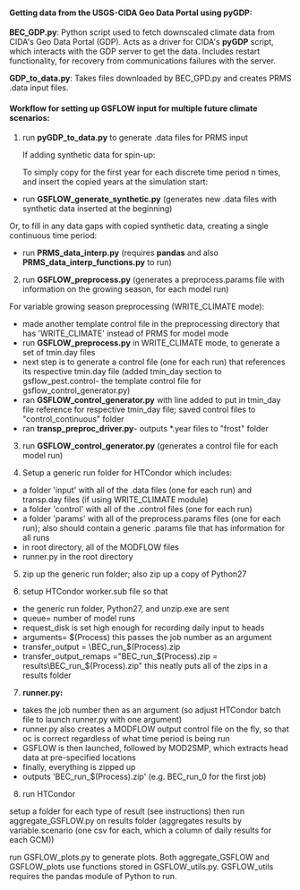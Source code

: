 #### Getting data from the USGS-CIDA Geo Data Portal using pyGDP:


**BEC_GDP.py**:
  Python script used to fetch downscaled climate data from CIDA's Geo Data Portal (GDP).
  Acts as a driver for CIDA's **pyGDP** script, which interacts with the GDP server to get the data.
  Includes restart functionality, for recovery from communications failures with the server.
  
**GDP_to_data.py**:
  Takes files downloaded by BEC_GPD.py and creates PRMS .data input files.
  
  
  
#### Workflow for setting up GSFLOW input for multiple future climate scenarios:  

1. run **pyGDP_to_data.py** to generate .data files for PRMS input

    If adding synthetic data for spin-up:

      To simply copy for the first year for each discrete time period n times, and insert the copied years at the         simulation start:
 * run **GSFLOW_generate_synthetic.py** (generates new .data files with synthetic data inserted at the beginning) 
  
  Or, to fill in any data gaps with copied synthetic data, creating a single continuous time period:
 * run **PRMS_data_interp.py** (requires **pandas** and also **PRMS_data_interp_functions.py** to run)


2. run **GSFLOW_preprocess.py** (generates a preprocess.params file with information on the growing season, for each model run)

  For variable growing season preprocessing (WRITE_CLIMATE mode):
 * made another template control file in the preprocessing directory that has 'WRITE_CLIMATE' instead of PRMS for model mode
 * run **GSFLOW_preprocess.py** in WRITE_CLIMATE mode, to generate a set of tmin.day files
 * next step is to generate a control file (one for each run) that references its respective tmin.day file (added tmin_day section to gsflow_pest.control- the template control file for gsflow_control_generator.py)
 * ran **GSFLOW_control_generator.py** with line added to put in tmin_day file reference for respective tmin_day file; saved control files to "control_continuous" folder
 * ran **transp_preproc_driver.py**- outputs *.year files to "frost" folder

3. run **GSFLOW_control_generator.py** (generates a control file for each model run)

4. Setup a generic run folder for HTCondor which includes:
 * a folder 'input' with all of the .data files (one for each run) and transp.day files (if using WRITE_CLIMATE module)
 * a folder 'control' with all of the .control files (one for each run)
 * a folder 'params' with all of the preprocess.params files (one for each run); also should contain a generic .params file that has information for all runs
 * in root directory, all of the MODFLOW files
 * runner.py in the root directory

5. zip up the generic run folder; also zip up a copy of Python27

6. setup HTCondor worker.sub file so that
 * the generic run folder, Python27, and unzip.exe are sent
 * queue= number of model runs
 * request_disk is set high enough for recording daily input to heads
 * arguments= $(Process)     this passes the job number as an argument
 * transfer_output = <generic run folder name>\BEC_run_$(Process).zip
 * transfer_output_remaps ="BEC_run_$(Process).zip = results\BEC_run_$(Process).zip"     this neatly puts all of the zips in a results folder

7. **runner.py:** 
 * takes the job number then as an argument (so adjust HTCondor batch file to launch runner.py with one argument)
 * runner.py also creates a MODFLOW output control file on the fly, so that oc is correct regardless of what time period is being run
 * GSFLOW is then launched, followed by MOD2SMP, which extracts head data at pre-specified locations
 * finally, everything is zipped up
 * outputs 'BEC_run_$(Process).zip'      (e.g. BEC_run_0 for the first job)


8. run HTCondor

setup a folder for each type of result (see instructions) then run aggregate_GSFLOW.py on results folder     (aggregates results by variable.scenario (one csv for each, which a column of daily results for each GCM))

run GSFLOW_plots.py to generate plots. Both aggregate_GSFLOW and GSFLOW_plots use functions stored in GSFLOW_utils.py. GSFLOW_utils requires the pandas module of Python to run.
